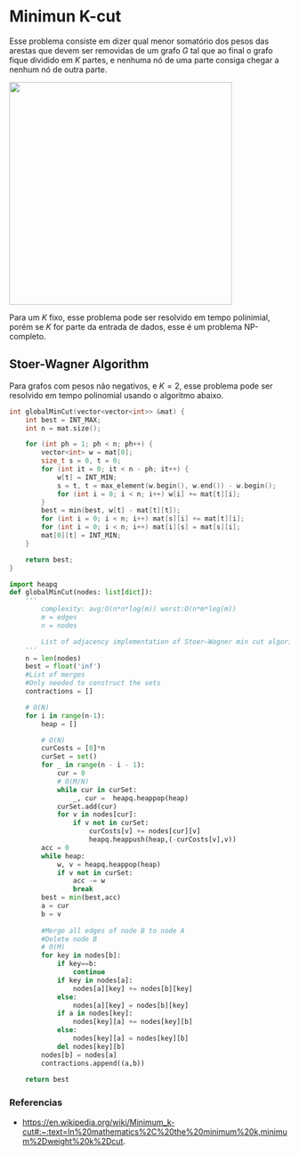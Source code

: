 # Minimun K-cut

Esse problema consiste em dizer qual menor somatório dos pesos das arestas que devem ser removidas de um grafo $G$ tal que ao final o grafo fique dividido em $K$ partes, e nenhuma nó de uma parte consiga chegar a nenhum nó de outra parte. 

<img src="two-minimum-cut-problem.webp" width=400/>


Para um $K$ fixo, esse problema pode ser resolvido em tempo polinimial, porém se $K$ for parte da entrada de dados, esse é um problema NP-completo.


## Stoer-Wagner Algorithm

Para grafos com pesos não negativos, e $K=2$, esse problema pode ser resolvido em tempo polinomial usando o algoritmo abaixo.

```c++
int globalMinCut(vector<vector<int>> &mat) {
    int best = INT_MAX;
    int n = mat.size();

    for (int ph = 1; ph < n; ph++) {
        vector<int> w = mat[0];
        size_t s = 0, t = 0;
        for (int it = 0; it < n - ph; it++) {
            w[t] = INT_MIN;
            s = t, t = max_element(w.begin(), w.end()) - w.begin();
            for (int i = 0; i < n; i++) w[i] += mat[t][i];
        }
        best = min(best, w[t] - mat[t][t]);
        for (int i = 0; i < n; i++) mat[s][i] += mat[t][i];
        for (int i = 0; i < n; i++) mat[i][s] = mat[s][i];
        mat[0][t] = INT_MIN;
    }

    return best;
}
```

```python
import heapq
def globalMinCut(nodes: list[dict]):
    '''
        complexity: avg:O(n*n*log(m)) worst:O(n*m*log(m))
        m = edges
        n = nodes

        List of adjacency implementation of Stoer–Wagner min cut algorithm
    '''
    n = len(nodes)
    best = float('inf')
    #List of merges
    #Only needed to construct the sets
    contractions = []

    # O(N)
    for i in range(n-1):
        heap = []

        # O(N) 
        curCosts = [0]*n
        curSet = set()
        for _ in range(n - i - 1):
            cur = 0
            # O(M/N)
            while cur in curSet:
                _, cur =  heapq.heappop(heap)
            curSet.add(cur)
            for v in nodes[cur]:
                if v not in curSet:
                    curCosts[v] += nodes[cur][v]
                    heapq.heappush(heap,(-curCosts[v],v))
        acc = 0
        while heap:
            w, v = heapq.heappop(heap)
            if v not in curSet:
                acc -= w
                break
        best = min(best,acc)
        a = cur
        b = v
        
        #Merge all edges of node B to node A
        #Delete node B
        # O(M)
        for key in nodes[b]:
            if key==b:
                continue
            if key in nodes[a]:
                nodes[a][key] += nodes[b][key]
            else:
                nodes[a][key] = nodes[b][key]
            if a in nodes[key]:
                nodes[key][a] += nodes[key][b]
            else:
                nodes[key][a] = nodes[key][b]
            del nodes[key][b]
        nodes[b] = nodes[a]
        contractions.append((a,b))
        
    return best
```

### Referencias

 - https://en.wikipedia.org/wiki/Minimum_k-cut#:~:text=In%20mathematics%2C%20the%20minimum%20k,minimum%2Dweight%20k%2Dcut.
  